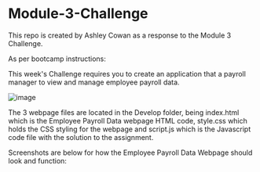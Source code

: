 # Module-3-Challenge
This repo is created by Ashley Cowan as a response to the Module 3 Challenge.

As per bootcamp instructions:

This week's Challenge requires you to create an application that a payroll manager to view and manage employee payroll data.

![image](https://github.com/Ashley55mv/Module-3-Challenge/assets/142479568/4ccdd9a3-dc90-4306-9d54-8f4d4977f1e1)

The 3 webpage files are located in the Develop folder, being index.html which is the Employee Payroll Data webpage HTML code, style.css which holds the CSS styling for the webpage and script.js which is the Javascript code file with the solution to the assignment.

Screenshots are below for how the Employee Payroll Data Webpage should look and function:


